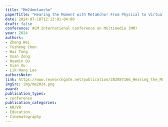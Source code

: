 ```yaml
---
title: "Mm24metaecho"
paperTitle: "Hearing the Moment with MetaEcho! From Physical to Virtual in Synchronized Sound Recording"
date: 2024-07-18T12:13:01-04:00
draft: false
conference: ACM International Conference on Multimedia (MM)
year: 2024
authors:
- Zheng Wei
- Yuzheng Chen
- Wai Tong
- Xuan Zong
- Huamin Qu
- Xian Xu
- Lik-Hang Lee
authorsNote:
link: https://www.researchgate.net/publication/382887166_Hearing_the_Moment_with_MetaEcho_From_Physical_to_Virtual_in_Synchronized_Sound_Recording
imgSrc: img/mm2024.png
award:
publication_types:
- conference
publication_categories:
- AR/VR
- Education
- Cinematography
---
```


